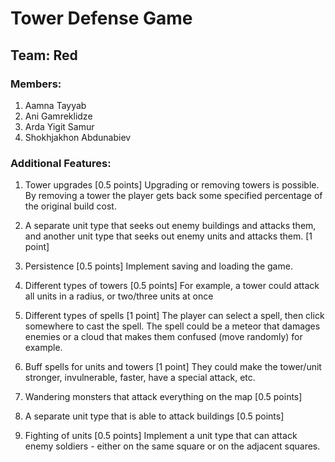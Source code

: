 # Tower Defense Game
## Team: Red
### Members:
1. Aamna Tayyab
2. Ani Gamreklidze
3. Arda Yigit Samur
4. Shokhjakhon Abdunabiev

### Additional Features:
1. Tower upgrades [0.5 points]
Upgrading or removing towers is possible. By removing a tower the player gets back some specified
percentage of the original build cost.

2. A separate unit type that seeks out enemy buildings and attacks them, and another unit type that
seeks out enemy units and attacks them. [1 point]

3. Persistence [0.5 points]
Implement saving and loading the game.

4. Different types of towers [0.5 points]
For example, a tower could attack all units in a radius, or two/three units at once

5. Different types of spells [1 point]
The player can select a spell, then click somewhere to cast the spell. The spell could be a meteor that
damages enemies or a cloud that makes them confused (move randomly) for example.

6. Buff spells for units and towers [1 point]
They could make the tower/unit stronger, invulnerable, faster, have a special attack, etc.

7. Wandering monsters that attack everything on the map [0.5 points]

8. A separate unit type that is able to attack buildings [0.5 points]

9. Fighting of units [0.5 points]
Implement a unit type that can attack enemy soldiers - either on the same square or on the adjacent
squares. 
